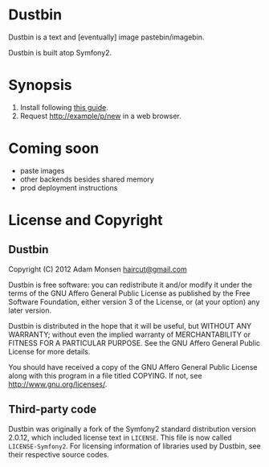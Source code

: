 # Dustbin

Dustbin is a text and [eventually] image pastebin/imagebin.

Dustbin is built atop Symfony2.

# Synopsis

1. Install following [this guide](http://symfony.com/doc/current/book/installation.html).
2. Request <http://example/p/new> in a web browser.

# Coming soon

* paste images
* other backends besides shared memory
* prod deployment instructions

# License and Copyright

## Dustbin

Copyright (C) 2012 Adam Monsen <haircut@gmail.com>

Dustbin is free software: you can redistribute it and/or modify it under the
terms of the GNU Affero General Public License as published by the Free
Software Foundation, either version 3 of the License, or (at your option) any
later version.

Dustbin is distributed in the hope that it will be useful, but WITHOUT ANY
WARRANTY; without even the implied warranty of MERCHANTABILITY or FITNESS FOR A
PARTICULAR PURPOSE. See the GNU Affero General Public License for more details.

You should have received a copy of the GNU Affero General Public License along
with this program in a file titled COPYING. If not, see
<http://www.gnu.org/licenses/>.

## Third-party code

Dustbin was originally a fork of the Symfony2 standard distribution version
2.0.12, which included license text in `LICENSE`. This file is now called
`LICENSE-Symfony2`. For licensing information of libraries used by Dustbin, see
their respective source codes. 
